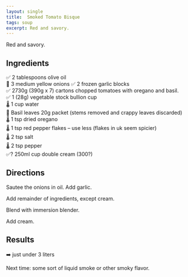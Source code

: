 ```yaml
---
layout: single
title:  Smoked Tomato Bisque
tags: soup
excerpt: Red and savory.
---
```

Red and savory.

## Ingredients
✅ 2 tablespoons olive oil  
🔪 3 medium yellow onions
✅ 2 frozen garlic blocks  
✅ 2730g (390g x 7) cartons chopped tomatoes with oregano and basil.   
✅ 1 (28g) vegetable stock bullion cup  
🌡️ 1 cup water  
🔪 Basil leaves 20g packet (stems removed and crappy leaves discarded)  
🌡️ 1 tsp dried oregano  
🌡️ 1 tsp red pepper flakes – use less (flakes in uk seem spicier)  
🌡️ 2 tsp salt  
🌡️ 2 tsp pepper  
✅? 250ml cup double cream (300?)  

## Directions
Sautee the onions in oil. Add garlic.

Add remainder of ingredients, except cream.

Blend with immersion blender.

Add cream.

## Results
➡️ just under 3 liters

Next time: some sort of liquid smoke or other smoky flavor.